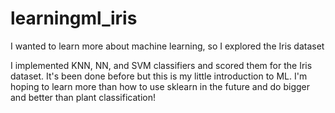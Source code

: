 # learningml_iris
I wanted to learn more about machine learning, so I explored the Iris dataset

I implemented KNN, NN, and SVM classifiers and scored them for the Iris dataset. It's been done before but this is my little introduction to ML. I'm hoping to learn more than how to use sklearn in the future and do bigger and better than plant classification!
